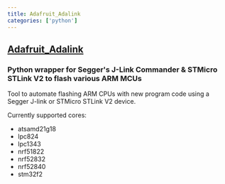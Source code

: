 ```yaml
---
title: Adafruit_Adalink
categories: ['python']
---
```

## [Adafruit_Adalink](https://github.com/adafruit/Adafruit_Adalink)

### Python wrapper for Segger's J-Link Commander & STMicro STLink V2 to flash various ARM MCUs


Tool to automate flashing ARM CPUs with new program code using a Segger J-link
or STMicro STLink V2 device.

Currently supported cores:
*   atsamd21g18
*   lpc824
*   lpc1343
*   nrf51822
*   nrf52832
*   nrf52840
*   stm32f2
